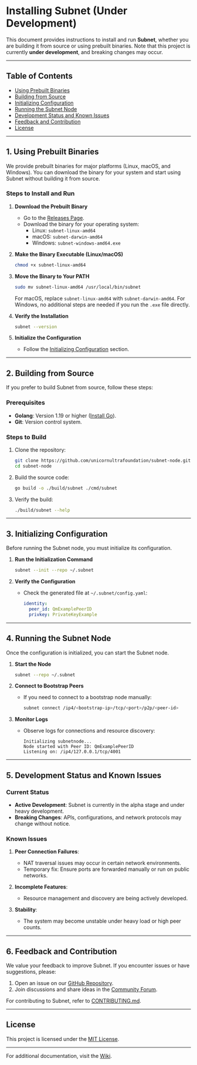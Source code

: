 # Installing Subnet (Under Development)

This document provides instructions to install and run **Subnet**, whether you are building it from source or using prebuilt binaries. Note that this project is currently **under development**, and breaking changes may occur.

---

## **Table of Contents** 
<!-- no toc -->
  - [Using Prebuilt Binaries](#1-using-prebuilt-binaries)
  - [Building from Source](#2-building-from-source)
  - [Initializing Configuration](#3-initializing-configuration)
  - [Running the Subnet Node](#4-running-the-subnet-node)
  - [Development Status and Known Issues](#5-development-status-and-known-issues)
  - [Feedback and Contribution](#6-feedback-and-contribution)
  - [License](#license)
---

## **1. Using Prebuilt Binaries**

We provide prebuilt binaries for major platforms (Linux, macOS, and Windows). You can download the binary for your system and start using Subnet without building it from source.

### **Steps to Install and Run**

1. **Download the Prebuilt Binary**
   - Go to the [Releases Page](https://github.com/unicornultrafoundation/subnet-node/releases).
   - Download the binary for your operating system:
     - Linux: `subnet-linux-amd64`
     - macOS: `subnet-darwin-amd64`
     - Windows: `subnet-windows-amd64.exe`

2. **Make the Binary Executable (Linux/macOS)**
   ```bash
   chmod +x subnet-linux-amd64
   ```

3. **Move the Binary to Your PATH**
   ```bash
   sudo mv subnet-linux-amd64 /usr/local/bin/subnet
   ```

   For macOS, replace `subnet-linux-amd64` with `subnet-darwin-amd64`. For Windows, no additional steps are needed if you run the `.exe` file directly.

4. **Verify the Installation**
   ```bash
   subnet --version
   ```

5. **Initialize the Configuration**
   - Follow the [Initializing Configuration](#initializing-configuration) section.

---

## **2. Building from Source**

If you prefer to build Subnet from source, follow these steps:

### **Prerequisites**
- **Golang**: Version 1.19 or higher ([Install Go](https://golang.org/dl/)).
- **Git**: Version control system.

### **Steps to Build**

1. Clone the repository:
   ```bash
   git clone https://github.com/unicornultrafoundation/subnet-node.git
   cd subnet-node
   ```

2. Build the source code:
   ```bash
   go build -o ./build/subnet ./cmd/subnet
   ```

3. Verify the build:
   ```bash
   ./build/subnet --help
   ```

---

## **3. Initializing Configuration**

Before running the Subnet node, you must initialize its configuration.

1. **Run the Initialization Command**
   ```bash
   subnet --init --repo ~/.subnet
   ```

2. **Verify the Configuration**
   - Check the generated file at `~/.subnet/config.yaml`:
     ```yaml
     identity:
       peer_id: QmExamplePeerID
       privkey: PrivateKeyExample
     ```

---

## **4. Running the Subnet Node**

Once the configuration is initialized, you can start the Subnet node.

1. **Start the Node**
   ```bash
   subnet --repo ~/.subnet
   ```

2. **Connect to Bootstrap Peers**
   - If you need to connect to a bootstrap node manually:
     ```bash
     subnet connect /ip4/<bootstrap-ip>/tcp/<port>/p2p/<peer-id>
     ```

3. **Monitor Logs**
   - Observe logs for connections and resource discovery:
     ```plaintext
     Initializing subnetnode...
     Node started with Peer ID: QmExamplePeerID
     Listening on: /ip4/127.0.0.1/tcp/4001
     ```

---

## **5. Development Status and Known Issues**

### **Current Status**
- **Active Development**: Subnet is currently in the alpha stage and under heavy development.
- **Breaking Changes**: APIs, configurations, and network protocols may change without notice.

### **Known Issues**
1. **Peer Connection Failures**:
   - NAT traversal issues may occur in certain network environments.
   - Temporary fix: Ensure ports are forwarded manually or run on public networks.

2. **Incomplete Features**:
   - Resource management and discovery are being actively developed.

3. **Stability**:
   - The system may become unstable under heavy load or high peer counts.

---

## **6. Feedback and Contribution**

We value your feedback to improve Subnet. If you encounter issues or have suggestions, please:

1. Open an issue on our [GitHub Repository](https://github.com/unicornultrafoundation/subnet-node/issues).
2. Join discussions and share ideas in the [Community Forum](https://github.com/unicornultrafoundation/subnet-node/discussions).

For contributing to Subnet, refer to [CONTRIBUTING.md](https://github.com/unicornultrafoundation/subnet-node/blob/main/CONTRIBUTING.md).

---

## **License**

This project is licensed under the [MIT License](./LICENSE).

---

For additional documentation, visit the [Wiki](https://github.com/unicornultrafoundation/subnet-node/wiki).
